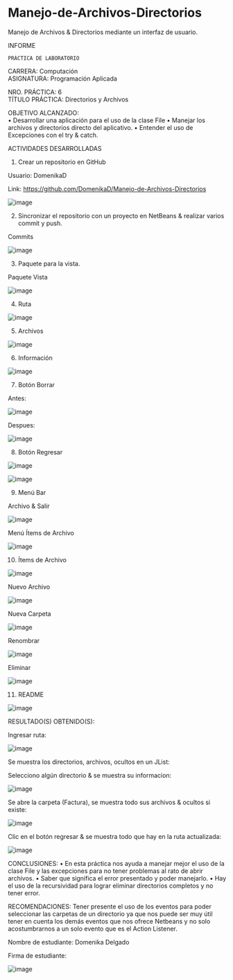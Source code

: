 # Manejo-de-Archivos-Directorios
Manejo de Archivos &amp; Directorios mediante un interfaz de usuario.


INFORME


 	PRÁCTICA DE LABORATORIO 

CARRERA: Computación	
ASIGNATURA: Programación Aplicada

NRO. PRÁCTICA:	6	
TÍTULO PRÁCTICA: Directorios y Archivos


OBJETIVO ALCANZADO:  
•	Desarrollar una aplicación para el uso de la clase File 
•	Manejar los archivos y directorios directo del aplicativo.
•	Entender el uso de Excepciones con el try & catch.

ACTIVIDADES DESARROLLADAS

1.	Crear un repositorio en GitHub

Usuario: DomenikaD

Link: https://github.com/DomenikaD/Manejo-de-Archivos-Directorios

![image](https://user-images.githubusercontent.com/49033904/59182904-89e9c200-8b30-11e9-8333-406db1d1663c.png)


2.	Sincronizar el repositorio con un proyecto en NetBeans & realizar varios commit y push.

Commits

![image](https://user-images.githubusercontent.com/49033904/59182925-91a96680-8b30-11e9-9a36-06f00e55cdcf.png)


3.	Paquete para la vista.

Paquete Vista

![image](https://user-images.githubusercontent.com/49033904/59182939-979f4780-8b30-11e9-8b45-bac2ac6a1d6f.png)

 
4.	Ruta

![image](https://user-images.githubusercontent.com/49033904/59182954-9bcb6500-8b30-11e9-8800-d7f67f6d7ee9.png)
 
5.	Archivos

![image](https://user-images.githubusercontent.com/49033904/59182957-9ff78280-8b30-11e9-88ef-25f4a0da3657.png)
 
6.	Información 

![image](https://user-images.githubusercontent.com/49033904/59182969-a685fa00-8b30-11e9-84ae-0e575a64c152.png)

7.	Botón Borrar

Antes:

![image](https://user-images.githubusercontent.com/49033904/59182981-ad147180-8b30-11e9-8e06-ee58f4d90580.png)
 
Despues:

![image](https://user-images.githubusercontent.com/49033904/59182986-b0a7f880-8b30-11e9-90be-60fc46ccbe6d.png)

 
8.	Botón Regresar

![image](https://user-images.githubusercontent.com/49033904/59182994-b6054300-8b30-11e9-865b-f99e1a0a5419.png)   

![image](https://user-images.githubusercontent.com/49033904/59183005-bbfb2400-8b30-11e9-8a50-f635c98640a2.png)

9.	Menú Bar


Archivo & Salir

![image](https://user-images.githubusercontent.com/49033904/59183016-c2899b80-8b30-11e9-848b-ea0c471e968c.png)
 

Menú Ítems de Archivo

![image](https://user-images.githubusercontent.com/49033904/59183037-cfa68a80-8b30-11e9-95ed-1d545baf5bee.png)
 
10.	Ítems de Archivo

 ![image](https://user-images.githubusercontent.com/49033904/59183042-d6350200-8b30-11e9-9044-68d3ac514d8f.png)


Nuevo Archivo

![image](https://user-images.githubusercontent.com/49033904/59183049-db924c80-8b30-11e9-931d-46ae03a79039.png)
 
 
Nueva Carpeta
 
![image](https://user-images.githubusercontent.com/49033904/59183063-e1882d80-8b30-11e9-9f08-30927bbf3c9b.png)


Renombrar

![image](https://user-images.githubusercontent.com/49033904/59183084-e77e0e80-8b30-11e9-8b20-610f20505d51.png)

 
Eliminar
 
![image](https://user-images.githubusercontent.com/49033904/59183105-ecdb5900-8b30-11e9-9892-f7db11986531.png)    


11.	README

![image](https://user-images.githubusercontent.com/49033904/59184079-f239a300-8b32-11e9-98e7-8caac046016a.png)


RESULTADO(S) OBTENIDO(S):

Ingresar ruta:

![image](https://user-images.githubusercontent.com/49033904/59183118-f2d13a00-8b30-11e9-9938-151e961db694.png)

Se muestra los directorios, archivos, ocultos en un JList:

Selecciono algún directorio & se muestra su informacion:


![image](https://user-images.githubusercontent.com/49033904/59183136-fb297500-8b30-11e9-83c3-8b6c7bc97d92.png)
 

Se abre la carpeta (Factura), se muestra todo sus archivos & ocultos si existe:

![image](https://user-images.githubusercontent.com/49033904/59183149-0086bf80-8b31-11e9-98e6-4294f60ae479.png)

 
Clic en el botón regresar & se muestra todo que hay en la ruta actualizada:

![image](https://user-images.githubusercontent.com/49033904/59183159-08466400-8b31-11e9-9067-170b01dcc0a2.png)


 
 
CONCLUSIONES: 
•	En esta práctica nos ayuda a manejar mejor el uso de la clase File y las excepciones para no tener problemas al rato de abrir archivos.
•	Saber que significa el error presentado y poder manejarlo.
•	Hay el uso de la recursividad para lograr eliminar directorios completos y no tener error.


RECOMENDACIONES: 
Tener presente el uso de los eventos para poder seleccionar las carpetas de un directorio ya que nos puede ser muy útil tener en cuenta los demás eventos que nos ofrece Netbeans y no solo acostumbrarnos a un solo evento que es el Action Listener.


Nombre de estudiante: Domenika Delgado


Firma de estudiante:   

![image](https://user-images.githubusercontent.com/49033904/59183165-0da3ae80-8b31-11e9-9ade-016b009ab47d.png)

